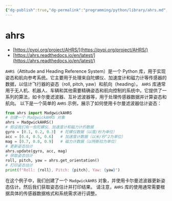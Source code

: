 ```yaml
---
{"dg-publish":true,"dg-permalink":"programming/python/library/ahrs.md","permalink":"/programming/python/library/ahrs.md/"}
---
```



# ahrs

* &#x20;[https://pypi.org/project/AHRS/](https://pypi.org/project/AHRS/)
* [https://ahrs.readthedocs.io/en/latest/](https://ahrs.readthedocs.io/en/latest/)

`AHRS`（Attitude and Heading Reference System）是一个 Python 库，用于实现姿态和航向参考系统。它主要用于处理来自陀螺仪、加速度计和磁力计等传感器的数据，以估计飞行器的姿态（roll, pitch, yaw）和航向（heading）。 `AHRS` 库通常用于无人机、机器人、车辆和其他需要精确姿态和航向控制的系统中。它提供了一系列的算法，如卡尔曼滤波器、互补滤波器等，用于处理传感器数据并计算姿态和航向。 以下是一个简单的 `AHRS` 示例，展示了如何使用卡尔曼滤波器估计姿态：

```python
from ahrs import MadgwickAHRS
# 创建一个 MadgwickAHRS 对象
ahrs = MadgwickAHRS()
# 假设我们有一些陀螺仪、加速度计和磁力计的数据
gyro = [0.1, 0.2, 0.3]  # 陀螺仪数据（以度/秒为单位）
acc = [0.4, 0.5, 0.6]   # 加速度计数据（以米/秒^2为单位）
mag = [0.7, 0.8, 0.9]   # 磁力计数据（以特斯拉为单位）
# 更新姿态估计
ahrs.update(gyro, acc, mag)
# 获取姿态估计
roll, pitch, yaw = ahrs.get_orientation()
# 打印姿态估计
print(f"Roll: {roll}, Pitch: {pitch}, Yaw: {yaw}")
```

在这个例子中，我们创建了一个 `MadgwickAHRS` 对象，并使用卡尔曼滤波器更新姿态估计。然后我们获取姿态估计并打印结果。 请注意，`AHRS` 库的使用通常需要根据具体的传感器数据格式和系统需求进行调整。